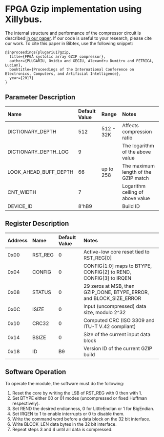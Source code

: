 # FPGA Gzip implementation using Xillybus.

The internal structure and performance of the compressor circuit is described [in our paper](http://ecai.ro/VOLUME%202017/ECAI-2016%20VOLUMES/YOUNG/ECAI-2017_paper_80.pdf). 
If our code is useful to your research, please cite our work. To cite this paper in Bibtex, use the following snippet:

```
@inproceedings{plugariu17gzip,
  title={FPGA systolic array GZIP compressor},
  author={PLUGARIU, Ovidiu and GEGIU, Alexandru Dumitru and PETRICA, Lucian},
  booktitle={Proceedings of the International Conference on Electronics, Computers, and Artificial Intelligence},
  year={2017}
}
```

## Parameter Description

| Name                  | Default Value | Range     | Notes                                |
|:----------------------|:--------------|:----------|:-------------------------------------|
| DICTIONARY_DEPTH      | 512           | 512 - 32K | Affects compression ratio            |
| DICTIONARY_DEPTH_LOG  | 9             |           | The logarithm of the above value     |
| LOOK_AHEAD_BUFF_DEPTH | 66            | up to 258 | The maximum length of the GZIP match |
| CNT_WIDTH             | 7             |           | Logarithm ceiling of above value     |
| DEVICE_ID             | 8'hB9         |           | Build ID                             |

## Register Description

| Address | Name    | Default Value | Notes                                                                 |
|:--------|:--------|:--------------|:----------------------------------------------------------------------|
| 0x00       | RST_REG | 0             | Active-low core reset tied to RST_REG[0]                           |
| 0x04       | CONFIG  | 0             | CONFIG[1:0] maps to BTYPE, CONFIG[2] to REND, CONFIG[3] to IRQEN   |
| 0x08       | STATUS  | 0             | 29 zeros at MSB, then GZIP_DONE, BTYPE_ERROR, and BLOCK_SIZE_ERROR |
| 0x0C       | ISIZE   | 0             | Input (uncompressed) data size, modulo 2^32                        |
| 0x10       | CRC32   | 0             | Computed CRC (ISO 3309 and ITU-T V.42 compliant)                   |
| 0x14       | BSIZE   | 0             | Size of the current input data block                               |
| 0x18       | ID      | B9            | Version ID of the current GZIP build                               |

## Software Operation

To operate the module, the software must do the following:
1. Reset the core by writing the LSB of RST_REG with 0 then with 1.
2. Set BTYPE either 00 or 01 modes (uncompressed or fixed Huffman respectively).
3. Set REND the desired endianness, 0 for LittleEndian or 1 for BigEndian.
4. Set IRQEN to 1 to enable interrupts or 0 to disable them.
5. Write the command word before a data block on the 32 bit interface.
6. Write BLOCK_LEN data bytes in the 32 bit interface.
7. Repeat steps 3 and 4 until all data is compressed.

